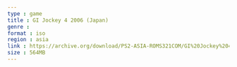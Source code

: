 ```yaml
---
type : game
title : GI Jockey 4 2006 (Japan)
genre : 
format : iso
region : asia
link : https://archive.org/download/PS2-ASIA-ROMS321COM/GI%20Jockey%204%202006%20%28Japan%29.7z
size : 564MB
---
```

